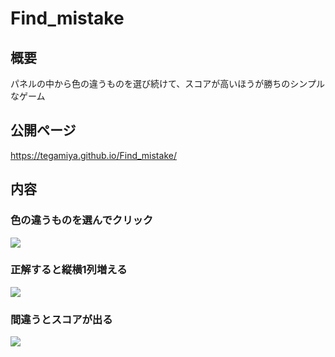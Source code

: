 # Find_mistake

## 概要
パネルの中から色の違うものを選び続けて、スコアが高いほうが勝ちのシンプルなゲーム

## 公開ページ
https://tegamiya.github.io/Find_mistake/

## 内容
### 色の違うものを選んでクリック
<img src="https://user-images.githubusercontent.com/40752235/51881473-a295de80-23be-11e9-8694-8caafc9b3892.png">

### 正解すると縦横1列増える
<img src="https://user-images.githubusercontent.com/40752235/51881478-a590cf00-23be-11e9-8daf-b0bf33ab81d6.png">

### 間違うとスコアが出る
<img src="https://user-images.githubusercontent.com/40752235/51881483-a75a9280-23be-11e9-9b32-733936d18c82.png">
